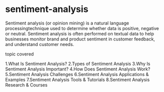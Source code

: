 # sentiment-analysis
Sentiment analysis (or opinion mining) is a natural language processingtechnique used to determine whether data is positive, negative or neutral. Sentiment analysis is often performed on textual data to help businesses monitor brand and product sentiment in customer feedback, and understand customer needs.


topic covered

1.What Is Sentiment Analysis?
2.Types of Sentiment Analysis
3.Why Is Sentiment Analysis Important?
4.How Does Sentiment Analysis Work?
5.Sentiment Analysis Challenges
6.Sentiment Analysis Applications & Examples
7.Sentiment Analysis Tools & Tutorials
8.Sentiment Analysis Research & Courses
